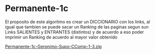 # Permanente-1c

El proposito de este algoritmo es crear un DICCIONARIO con los links, al igual que tambien se puede sacar un Ranking de las paginas segun sun Links SALIENTES y ENTRANTES (distintos) y de acuerdo a eso poder imprimir un Ranking de acuerdo al mayor valor obtenido


[Permanente-1c-Geronimo-Supo-CComp-1-3.zip](https://github.com/GeronimoSR22/Permanente-1c/files/8647417/Permanente-1c-Geronimo-Supo-CComp-1-3.zip)
